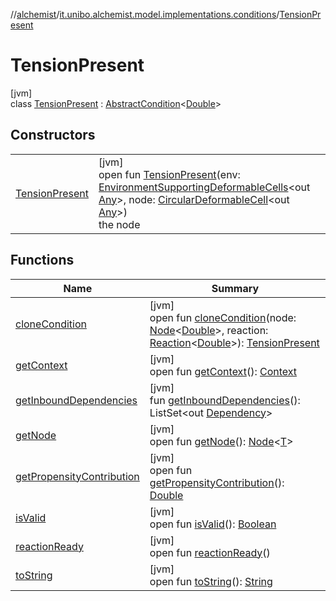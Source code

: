 //[alchemist](../../../index.md)/[it.unibo.alchemist.model.implementations.conditions](../index.md)/[TensionPresent](index.md)

# TensionPresent

[jvm]\
class [TensionPresent](index.md) : [AbstractCondition](../-abstract-condition/index.md)<[Double](https://docs.oracle.com/javase/8/docs/api/java/lang/Double.html)>

## Constructors

| | |
|---|---|
| [TensionPresent](-tension-present.md) | [jvm]<br>open fun [TensionPresent](-tension-present.md)(env: [EnvironmentSupportingDeformableCells](../../it.unibo.alchemist.model.interfaces/-environment-supporting-deformable-cells/index.md)<out [Any](https://kotlinlang.org/api/latest/jvm/stdlib/kotlin/-any/index.html)>, node: [CircularDeformableCell](../../it.unibo.alchemist.model.interfaces/-circular-deformable-cell/index.md)<out [Any](https://kotlinlang.org/api/latest/jvm/stdlib/kotlin/-any/index.html)>)<br>the node |

## Functions

| Name | Summary |
|---|---|
| [cloneCondition](clone-condition.md) | [jvm]<br>open fun [cloneCondition](clone-condition.md)(node: [Node](../../it.unibo.alchemist.model.interfaces/-node/index.md)<[Double](https://docs.oracle.com/javase/8/docs/api/java/lang/Double.html)>, reaction: [Reaction](../../it.unibo.alchemist.model.interfaces/-reaction/index.md)<[Double](https://docs.oracle.com/javase/8/docs/api/java/lang/Double.html)>): [TensionPresent](index.md) |
| [getContext](get-context.md) | [jvm]<br>open fun [getContext](get-context.md)(): [Context](../../it.unibo.alchemist.model.interfaces/-context/index.md) |
| [getInboundDependencies](../-abstract-condition/get-inbound-dependencies.md) | [jvm]<br>fun [getInboundDependencies](../-abstract-condition/get-inbound-dependencies.md)(): ListSet<out [Dependency](../../it.unibo.alchemist.model.interfaces/-dependency/index.md)> |
| [getNode](../-lsa-standard-condition/index.md#-1460695024%2FFunctions%2F-267951372) | [jvm]<br>open fun [getNode](../-lsa-standard-condition/index.md#-1460695024%2FFunctions%2F-267951372)(): [Node](../../it.unibo.alchemist.model.interfaces/-node/index.md)<[T](../-neighborhood-present/index.md)> |
| [getPropensityContribution](get-propensity-contribution.md) | [jvm]<br>open fun [getPropensityContribution](get-propensity-contribution.md)(): [Double](https://kotlinlang.org/api/latest/jvm/stdlib/kotlin/-double/index.html) |
| [isValid](is-valid.md) | [jvm]<br>open fun [isValid](is-valid.md)(): [Boolean](https://kotlinlang.org/api/latest/jvm/stdlib/kotlin/-boolean/index.html) |
| [reactionReady](../../it.unibo.alchemist.model.interfaces/-condition/reaction-ready.md) | [jvm]<br>open fun [reactionReady](../../it.unibo.alchemist.model.interfaces/-condition/reaction-ready.md)() |
| [toString](../-abstract-condition/to-string.md) | [jvm]<br>open fun [toString](../-abstract-condition/to-string.md)(): [String](https://docs.oracle.com/javase/8/docs/api/java/lang/String.html) |
